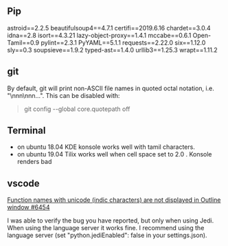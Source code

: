 ## Pip
astroid==2.2.5
beautifulsoup4==4.7.1
certifi==2019.6.16
chardet==3.0.4
idna==2.8
isort==4.3.21
lazy-object-proxy==1.4.1
mccabe==0.6.1
Open-Tamil==0.9
pylint==2.3.1
PyYAML==5.1.1
requests==2.22.0
six==1.12.0
sly==0.3
soupsieve==1.9.2
typed-ast==1.4.0
urllib3==1.25.3
wrapt==1.11.2


## git
By default, git will print non-ASCII file names in quoted octal notation, i.e. "\nnn\nnn...". This can be disabled with:

>git config --global core.quotepath off


## Terminal
* on ubuntu 18.04 KDE konsole works well with tamil characters.
* on ubuntu 19.04 Tilix works well when cell space set to 2.0 . Konsole renders bad

## vscode

 [Function names with unicode (indic characters) are not displayed in Outline window #6454](https://github.com/microsoft/vscode-python/issues/6454)
 
 I was able to verify the bug you have reported, but only when using Jedi. When using the language server it works fine. I recommend using the language server (set "python.jediEnabled": false in your settings.json).
